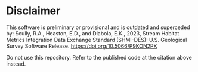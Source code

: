 # Disclaimer
This software is preliminary or provisional and is outdated and superceded by:
Scully, R.A., Heaston, E.D., and Dlabola, E.K., 2023, Stream Habitat Metrics Integration Data Exchange Standard (SHMI-DES): U.S. Geological Survey Software Release. https://doi.org/10.5066/P9KON2PK

Do not use this repository. Refer to the published code at the citation above instead.

